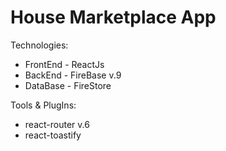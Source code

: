 # House Marketplace App

Technologies: 
* FrontEnd - ReactJs
* BackEnd - FireBase v.9
* DataBase - FireStore 

Tools & PlugIns:
* react-router v.6 
* react-toastify